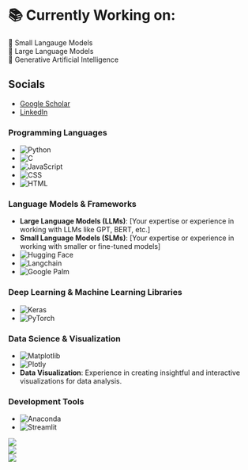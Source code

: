 # 📚 Currently Working on:
🎯 Small Langauge Models <br>
🎯 Large Language Models <br>
🎯 Generative Artificial Intelligence<br>


## Socials

- [Google Scholar](https://scholar.google.com/citations?user=gHijsXAAAAAJ&hl=en)
- [LinkedIn](https://www.linkedin.com/in/shreshtha-singh-173b55188/)

### **Programming Languages**
- ![Python](https://img.shields.io/badge/Python-%2314354C?style=for-the-badge&logo=python&logoColor=white)
- ![C](https://img.shields.io/badge/C-%2300599C?style=for-the-badge&logo=c&logoColor=white)
- ![JavaScript](https://img.shields.io/badge/JavaScript-%23323330?style=for-the-badge&logo=javascript&logoColor=F7DF1E)
- ![CSS](https://img.shields.io/badge/CSS-%231572B6?style=for-the-badge&logo=css3&logoColor=white)
- ![HTML](https://img.shields.io/badge/HTML-%23E34F26?style=for-the-badge&logo=html5&logoColor=white)

### **Language Models & Frameworks**
- **Large Language Models (LLMs)**: [Your expertise or experience in working with LLMs like GPT, BERT, etc.]
- **Small Language Models (SLMs)**: [Your expertise or experience in working with smaller or fine-tuned models]
- ![Hugging Face](https://img.shields.io/badge/Hugging%20Face%20Transformers-%23000000?style=for-the-badge&logo=huggingface&logoColor=white)
- ![Langchain](https://img.shields.io/badge/LangChain-%23000000?style=for-the-badge&logo=python&logoColor=white)
- ![Google Palm](https://img.shields.io/badge/Google%20Palm-%2300B5E2?style=for-the-badge&logo=google&logoColor=white)

### **Deep Learning & Machine Learning Libraries**
- ![Keras](https://img.shields.io/badge/Keras-%23D00000?style=for-the-badge&logo=keras&logoColor=white)
- ![PyTorch](https://img.shields.io/badge/PyTorch-%23EE4C2C?style=for-the-badge&logo=pytorch&logoColor=white)

### **Data Science & Visualization**
- ![Matplotlib](https://img.shields.io/badge/Matplotlib-%2300A8E8?style=for-the-badge&logo=matplotlib&logoColor=white)
- ![Plotly](https://img.shields.io/badge/Plotly-%233F4C6B?style=for-the-badge&logo=plotly&logoColor=white)
- **Data Visualization**: Experience in creating insightful and interactive visualizations for data analysis.

### **Development Tools**
- ![Anaconda](https://img.shields.io/badge/Anaconda-%2348A9A6?style=for-the-badge&logo=anaconda&logoColor=white)
- ![Streamlit](https://img.shields.io/badge/Streamlit-%23FF4F00?style=for-the-badge&logo=streamlit&logoColor=white)


![](https://github-readme-stats.vercel.app/api?username=ShreshthaSingh011&theme=dark&hide_border=false&include_all_commits=true&count_private=true)<br/>
![](https://github-readme-streak-stats.herokuapp.com/?user=ShreshthaSingh011&theme=dark&hide_border=false)<br/>
![](https://github-readme-stats.vercel.app/api/top-langs/?username=ShreshthaSingh011&theme=dark&hide_border=false&include_all_commits=true&count_private=true&layout=compact)
